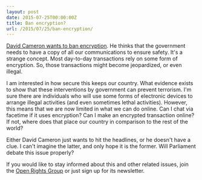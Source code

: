 ```yaml
---
layout: post
date: 2015-07-25T00:00:00Z
title: Ban encryption?
url: /2015/07/25/ban-encryption/
---
```


[David Cameron wants to ban encryption](http://www.independent.co.uk/life-style/gadgets-and-tech/news/whatsapp-and-snapchat-could-be-banned-under-new-surveillance-plans-9973035.html). He thinks that the government needs to have a copy of all our communications to ensure safety. It's a strange concept. Most day-to-day transactions rely on some form of encryption. So, those transactions might become jeopardized, or even illegal.

I am interested in how secure this keeps our country. What evidence exists to show that these interventions by government can prevent terrorism. I'm sure there are individuals who will use some forms of electronic devices to arrange illegal activities (and even sometimes lethal activities). However, this means that we are now limited in what we can do online. Can I chat via facetime if it uses encryption? Can I make an encrypted transaction online? If not, where does that place our country in comparison to the rest of the world?

Either David Cameron just wants to hit the headlines, or he doesn't have a clue. I can't imagine the latter, and only hope it is the former. Will Parliament debate this issue properly?

If you would like to stay informed about this and other related issues, join the [Open Rights Group](http://www.openrightsgroup.org) or just sign up for its newsletter.